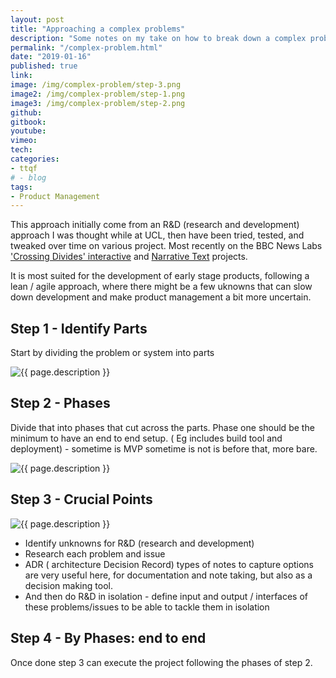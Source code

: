 ```yaml
---
layout: post
title: "Approaching a complex problems"
description: "Some notes on my take on how to break down a complex problem, when working on early stage products"
permalink: "/complex-problem.html"
date: "2019-01-16"
published: true
link:
image: /img/complex-problem/step-3.png
image2: /img/complex-problem/step-1.png
image3: /img/complex-problem/step-2.png
github:
gitbook: 
youtube: 
vimeo: 
tech: 
categories:
- ttqf
# - blog
tags:
- Product Management
---
```


This approach initially come from an R&D (research and development) approach I was thought while at UCL, then have been tried, tested, and tweaked over time on various project. Most recently on the BBC News Labs ['Crossing Divides' interactive](/BBC-crossing-divides.html) and [ Narrative Text](/BBC-narrative-text.html) projects.

It is most suited for the development of early stage products, following a lean / agile approach, where there might be a few uknowns that can slow down development and make product management a bit more uncertain.

## Step 1 - Identify Parts

Start by dividing the problem or system into parts 

<div class="image-wrapper">
    <img src="{{ page.image2 }}" alt="{{ page.description }}" />
</div>

## Step 2 - Phases 

Divide that into phases that cut across the parts.
Phase one should be the minimum to have an end to end setup. ( Eg includes build tool and deployment) - sometime is MVP sometime is not is before that, more bare.


<div class="image-wrapper">
    <img src="{{ page.image3 }}" alt="{{ page.description }}" />
</div>


## Step 3 - Crucial Points

<div class="image-wrapper">
    <img src="{{ page.image }}" alt="{{ page.description }}" />
</div>

- Identify unknowns for R&D (research and development)
- Research each problem and issue
- ADR ( architecture Decision Record) types of notes to capture options are very useful here, for documentation and note taking, but also as a decision making tool.
- And then do R&D in isolation - define input and output / interfaces of these problems/issues to be able to tackle them in isolation 


## Step 4 - By Phases: end to end 

Once done step 3 can execute the project following the phases of step 2.

<!-- https://docs.google.com/document/d/11UP8tR7tFEXyscR6gW5Lta0cQ0GgxkOnUYQMfg7QZqs/edit?usp=sharing -->
